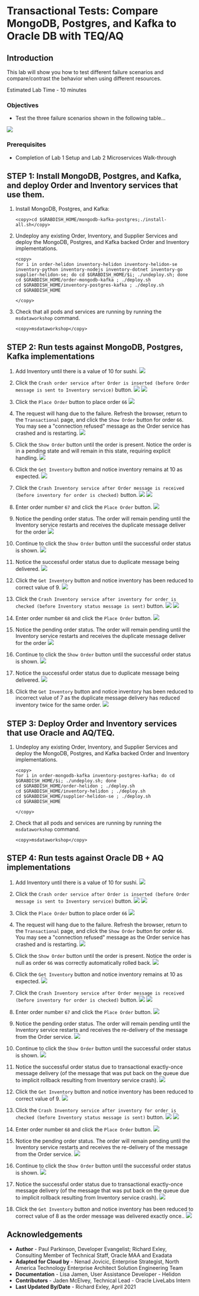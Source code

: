 # Transactional Tests: Compare MongoDB, Postgres, and Kafka to Oracle DB with TEQ/AQ

## Introduction

This lab will show you how to test different failure scenarios and compare/contrast the behavior when using different resources.

Estimated Lab Time - 10 minutes

### Objectives

-   Test the three failure scenarios shown in the following table...


   ![](images/mongopostgreskafka_vs_OracleAQ.png " ")


### Prerequisites

* Completion of Lab 1 Setup and Lab 2 Microservices Walk-through

## **STEP 1**: Install MongoDB, Postgres, and Kafka, and deploy Order and Inventory services that use them.

1.  Install MongoDB, Postgres, and Kafka:

    ```
    <copy>cd $GRABDISH_HOME/mongodb-kafka-postgres;./install-all.sh</copy>
    ```


2.  Undeploy any existing Order, Inventory, and Supplier Services and deploy the MongoDB, Postgres, and Kafka backed Order and Inventory implementations.
    
    ```
    <copy>
    for i in order-helidon inventory-helidon inventory-helidon-se inventory-python inventory-nodejs inventory-dotnet inventory-go supplier-helidon-se; do cd $GRABDISH_HOME/$i; ./undeploy.sh; done
    cd $GRABDISH_HOME/order-mongodb-kafka ; ./deploy.sh
    cd $GRABDISH_HOME/inventory-postgres-kafka ; ./deploy.sh
    cd $GRABDISH_HOME
    
    </copy>
    ```

3. Check that all pods and services are running by running the `msdataworkshop` command.

    ```
    <copy>msdataworkshop</copy>
    ```


## **STEP 2**: Run tests against MongoDB, Postgres, Kafka implementations


1. Add Inventory until there is a value of 10 for sushi.
   ![](images/getinventory10.png " ")
   
2. Click the `Crash order service after Order is inserted (before Order message is sent to Inventory service)` button. 
   ![](images/crashorder.png " ")
   ![](images/crashorderset.png " ")
   
3. Click the `Place Order` button to place order `66`
   ![](images/placeorder66.png " ")
   
4. The request will hang due to the failure. Refresh the browser, return to the `Transactional` page, and click the `Show Order` button for order `66`.  
   You may see a "connection refused" message as the Order service has crashed and is restarting.
   ![](images/connectionrefused.png " ")
   
5. Click the `Show Order` button until the order is present. Notice the order is in a pending state and will remain in this state, requiring explicit handling.
   ![](images/order66pending.png " ")
   
6. Click the `Get Inventory` button and notice inventory remains at 10 as expected.
   ![](images/getinventory10.png " ")
   
7. Click the `Crash Inventory service after Order message is received (before inventory for order is checked)` button.
   ![](images/crashinventorybefore.png " ")
   ![](images/crashinventorybeforeset.png " ")
   
8. Enter order number `67` and click the `Place Order` button.
   ![](images/placeorder67.png " ")
   
9. Notice the pending order status. The order will remain pending until the Inventory service restarts and receives the duplicate message deliver for the order
   ![](images/order67pending.png " ")
   
10. Continue to click the `Show Order` button until the successful order status is shown.
   ![](images/showorder67.png " ")
   
11. Notice the successful order status due to duplicate message being delivered.
   ![](images/order67success.png " ")
   
12. Click the `Get Inventory` button and notice inventory has been reduced to correct value of 9.
   ![](images/getinventory9.png " ")
   
13. Click  the `Crash Inventory service after inventory for order is checked (before Inventory status message is sent)` button.
   ![](images/crashinventoryafter.png " ")
   ![](images/crashinventoryafterset.png " ")
   
14. Enter order number `68` and click the `Place Order` button.
   ![](images/placeorder68.png " ")
   
15. Notice the pending order status. The order will remain pending until the Inventory service restarts and receives the duplicate message deliver for the order
   ![](images/order68pending.png " ")
   
16. Continue to click the `Show Order` button until the successful order status is shown.
   ![](images/showorder68.png " ")
   
17. Notice the successful order status due to duplicate message being delivered.
   ![](images/order68success.png " ")
   
18. Click the `Get Inventory` button and notice inventory has been reduced to incorrect value of 7 as the duplicate message delivery has reduced inventory twice for the same order.
   ![](images/getinventory7.png " ")
  
## **STEP 3**: Deploy Order and Inventory services that use Oracle and AQ/TEQ.

1.  Undeploy any existing Order, Inventory, and Supplier Services and deploy the MongoDB, Postgres, and Kafka backed Order and Inventory implementations.
    
    ```
    <copy>
    for i in order-mongodb-kafka inventory-postgres-kafka; do cd $GRABDISH_HOME/$i; ./undeploy.sh; done
    cd $GRABDISH_HOME/order-helidon ; ./deploy.sh
    cd $GRABDISH_HOME/inventory-helidon ; ./deploy.sh
    cd $GRABDISH_HOME/supplier-helidon-se ; ./deploy.sh
    cd $GRABDISH_HOME
    
    </copy>
    ```

3. Check that all pods and services are running by running the `msdataworkshop` command.

    ```
    <copy>msdataworkshop</copy>
    ```
   
## **STEP 4**: Run tests against Oracle DB + AQ implementations


1. Add Inventory until there is a value of 10 for sushi.
   ![](images/getinventory10.png " ")
   
2. Click the `Crash order service after Order is inserted (before Order message is sent to Inventory service)` button. 
   ![](images/crashorder.png " ")
   ![](images/crashorderset.png " ")
   
3. Click the `Place Order` button to place order `66`
   ![](images/placeorder66.png " ")
   
4. The request will hang due to the failure. Refresh the browser, return to the `Transactional` page, and click the `Show Order` button for order `66`.  
   You may see a "connection refused" message as the Order service has crashed and is restarting.
   ![](images/connectionrefused.png " ")
   
5. Click the `Show Order` button until the order is present. Notice the order is null as order `66` was correctly automatically rolled back. 
   ![](images/showordernull.png " ")
   
6. Click the `Get Inventory` button and notice inventory remains at 10 as expected.
   ![](images/getinventory10.png " ")
   
7. Click the `Crash Inventory service after Order message is received (before inventory for order is checked)` button.
   ![](images/crashinventorybefore.png " ")
   ![](images/crashinventorybeforeset.png " ")
   
8. Enter order number `67` and click the `Place Order` button.
   ![](images/placeorder67.png " ")
   
9. Notice the pending order status. The order will remain pending until the Inventory service restarts and receives the re-delivery of the message from the Order service.
   ![](images/order67pending.png " ")
   
10. Continue to click the `Show Order` button until the successful order status is shown.
   ![](images/showorder67.png " ")
   
11. Notice the successful order status due to transactional exactly-once message delivery (of the message that was put back on the queue due to implicit rollback resulting from Inventory service crash).
   ![](images/order67success.png " ")
   
12. Click the `Get Inventory` button and notice inventory has been reduced to correct value of 9.
   ![](images/getinventory9.png " ")
   
13. Click  the `Crash Inventory service after inventory for order is checked (before Inventory status message is sent)` button.
   ![](images/crashinventoryafter.png " ")
   ![](images/crashinventoryafterset.png " ")
   
14. Enter order number `68` and click the `Place Order` button.
   ![](images/placeorder68.png " ")
   
15. Notice the pending order status. The order will remain pending until the Inventory service restarts and receives the re-delivery of the message from the Order service.
   ![](images/order68pending.png " ")
   
16. Continue to click the `Show Order` button until the successful order status is shown.
   ![](images/showorder68.png " ")
   
17. Notice the successful order status due to transactional exactly-once message delivery (of the message that was put back on the queue due to implicit rollback resulting from Inventory service crash).
   ![](images/order68success.png " ")
   
18. Click the `Get Inventory` button and notice inventory has been reduced to correct value of 8 as the order message was delivered exactly once..
   ![](images/getinventory7.png " ")
  
   
## Acknowledgements
* **Author** - Paul Parkinson, Developer Evangelist; Richard Exley, Consulting Member of Technical Staff, Oracle MAA and Exadata
* **Adapted for Cloud by** - Nenad Jovicic, Enterprise Strategist, North America Technology Enterprise Architect Solution Engineering Team
* **Documentation** - Lisa Jamen, User Assistance Developer - Helidon
* **Contributors** - Jaden McElvey, Technical Lead - Oracle LiveLabs Intern
* **Last Updated By/Date** - Richard Exley, April 2021
